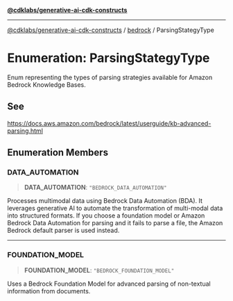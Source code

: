 [**@cdklabs/generative-ai-cdk-constructs**](../../../README.md)

***

[@cdklabs/generative-ai-cdk-constructs](../../../README.md) / [bedrock](../README.md) / ParsingStategyType

# Enumeration: ParsingStategyType

Enum representing the types of parsing strategies available for Amazon Bedrock Knowledge Bases.

## See

https://docs.aws.amazon.com/bedrock/latest/userguide/kb-advanced-parsing.html

## Enumeration Members

### DATA\_AUTOMATION

> **DATA\_AUTOMATION**: `"BEDROCK_DATA_AUTOMATION"`

Processes multimodal data using Bedrock Data Automation (BDA). It leverages
generative AI to automate the transformation of multi-modal data into structured formats.
If you choose a foundation model or Amazon Bedrock Data Automation for parsing and it fails
to parse a file, the Amazon Bedrock default parser is used instead.

***

### FOUNDATION\_MODEL

> **FOUNDATION\_MODEL**: `"BEDROCK_FOUNDATION_MODEL"`

Uses a Bedrock Foundation Model for advanced parsing of non-textual information from documents.
